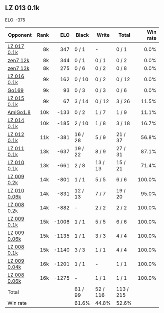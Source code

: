## LZ 013 0.1k ##

ELO: -375

Opponent | Rank | ELO | Black | Write | Total | Win rate
---------|-----:|----:|-------|-------|-------|-------:
[LZ 017 0.1k](LZ%20017%200.1k.md) | 8k | 347 | 0 / 1 | - | 0 / 1 | 0.0%
[zen7 12k](zen7%2012k.md) | 8k | 344 | 0 / 1 | 0 / 1 | 0 / 2 | 0.0%
[zen7 13k](zen7%2013k.md) | 8k | 275 | 0 / 6 | 0 / 2 | 0 / 8 | 0.0%
[LZ 016 0.1k](LZ%20016%200.1k.md) | 9k | 162 | 0 / 10 | 0 / 2 | 0 / 12 | 0.0%
[Go169](Go169.md) | 9k | 93 | 0 / 3 | 0 / 3 | 0 / 6 | 0.0%
[LZ 015 0.1k](LZ%20015%200.1k.md) | 9k | 67 | 3 / 14 | 0 / 12 | 3 / 26 | 11.5%
[AmiGo1.8](AmiGo1.8.md) | 10k | -133 | 0 / 2 | 1 / 7 | 1 / 9 | 11.1%
[LZ 014 0.1k](LZ%20014%200.1k.md) | 10k | -185 | 2 / 10 | 1 / 8 | 3 / 18 | 16.7%
[LZ 012 0.1k](LZ%20012%200.1k.md) | 11k | -381 | 16 / 28 | 5 / 9 | 21 / 37 | 56.8%
[LZ 011 0.1k](LZ%20011%200.1k.md) | 13k | -637 | 19 / 22 | 8 / 9 | 27 / 31 | 87.1%
[LZ 010 0.1k](LZ%20010%200.1k.md) | 13k | -661 | 2 / 8 | 13 / 13 | 15 / 21 | 71.4%
[LZ 009 0.2k](LZ%20009%200.2k.md) | 14k | -801 | 1 / 1 | 5 / 5 | 6 / 6 | 100.0%
[LZ 010 0.06k](LZ%20010%200.06k.md) | 14k | -831 | 12 / 13 | 7 / 7 | 19 / 20 | 95.0%
[LZ 008 0.2k](LZ%20008%200.2k.md) | 14k | -882 | - | 2 / 2 | 2 / 2 | 100.0%
[LZ 009 0.1k](LZ%20009%200.1k.md) | 15k | -1008 | 1 / 1 | 5 / 5 | 6 / 6 | 100.0%
[LZ 009 0.06k](LZ%20009%200.06k.md) | 15k | -1135 | 1 / 1 | 3 / 3 | 4 / 4 | 100.0%
[LZ 008 0.1k](LZ%20008%200.1k.md) | 15k | -1140 | 3 / 3 | 1 / 1 | 4 / 4 | 100.0%
[LZ 009 0.04k](LZ%20009%200.04k.md) | 16k | -1201 | 1 / 1 | - | 1 / 1 | 100.0%
[LZ 008 0.06k](LZ%20008%200.06k.md) | 16k | -1275 | - | 1 / 1 | 1 / 1 | 100.0%
Total | | | 61 / 99 | 52 / 116 | 113 / 215 | 
Win rate| | | 61.6% | 44.8% | 52.6% | 
